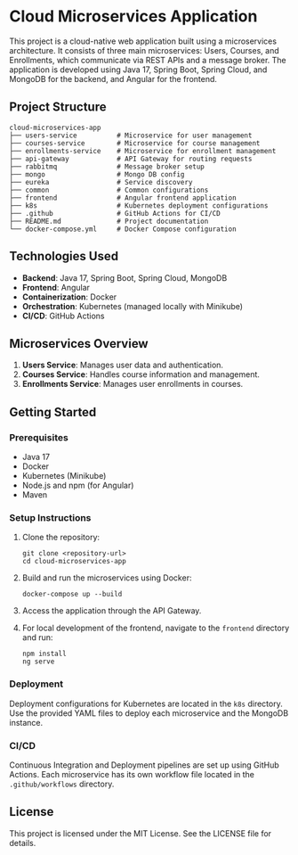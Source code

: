# Cloud Microservices Application

This project is a cloud-native web application built using a microservices architecture. It consists of three main microservices: Users, Courses, and Enrollments, which communicate via REST APIs and a message broker. The application is developed using Java 17, Spring Boot, Spring Cloud, and MongoDB for the backend, and Angular for the frontend. 

## Project Structure

```
cloud-microservices-app
├── users-service          # Microservice for user management
├── courses-service        # Microservice for course management
├── enrollments-service    # Microservice for enrollment management
├── api-gateway            # API Gateway for routing requests
├── rabbitmq               # Message broker setup
├── mongo                  # Mongo DB config
├── eureka                 # Service discovery
├── common                 # Common configurations
├── frontend               # Angular frontend application
├── k8s                    # Kubernetes deployment configurations
├── .github                # GitHub Actions for CI/CD
├── README.md              # Project documentation
└── docker-compose.yml     # Docker Compose configuration
```

## Technologies Used

- **Backend**: Java 17, Spring Boot, Spring Cloud, MongoDB
- **Frontend**: Angular
- **Containerization**: Docker
- **Orchestration**: Kubernetes (managed locally with Minikube)
- **CI/CD**: GitHub Actions

## Microservices Overview

1. **Users Service**: Manages user data and authentication.
2. **Courses Service**: Handles course information and management.
3. **Enrollments Service**: Manages user enrollments in courses.

## Getting Started

### Prerequisites

- Java 17
- Docker
- Kubernetes (Minikube)
- Node.js and npm (for Angular)
- Maven

### Setup Instructions

1. Clone the repository:
   ```
   git clone <repository-url>
   cd cloud-microservices-app
   ```

2. Build and run the microservices using Docker:
   ```
   docker-compose up --build
   ```

3. Access the application through the API Gateway.

4. For local development of the frontend, navigate to the `frontend` directory and run:
   ```
   npm install
   ng serve
   ```

### Deployment

Deployment configurations for Kubernetes are located in the `k8s` directory. Use the provided YAML files to deploy each microservice and the MongoDB instance.

### CI/CD

Continuous Integration and Deployment pipelines are set up using GitHub Actions. Each microservice has its own workflow file located in the `.github/workflows` directory.

## License

This project is licensed under the MIT License. See the LICENSE file for details.